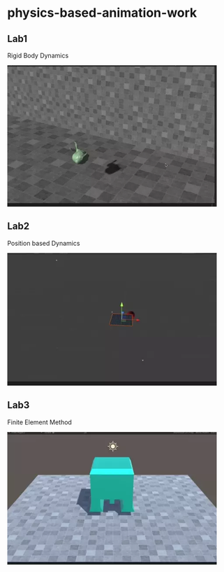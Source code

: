 # physics-based-animation-work

## Lab1

Rigid Body Dynamics

![](docs/lab1.webp)

## Lab2

Position based Dynamics

![](docs/lab2-PBD.webp)

## Lab3

Finite Element Method

![](docs/lab3-house.webp)
